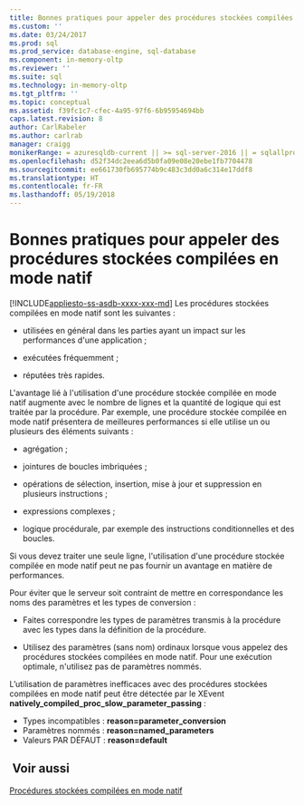 ```yaml
---
title: Bonnes pratiques pour appeler des procédures stockées compilées en mode natif | Microsoft Docs
ms.custom: ''
ms.date: 03/24/2017
ms.prod: sql
ms.prod_service: database-engine, sql-database
ms.component: in-memory-oltp
ms.reviewer: ''
ms.suite: sql
ms.technology: in-memory-oltp
ms.tgt_pltfrm: ''
ms.topic: conceptual
ms.assetid: f39fc1c7-cfec-4a95-97f6-6b95954694bb
caps.latest.revision: 8
author: CarlRabeler
ms.author: carlrab
manager: craigg
monikerRange: = azuresqldb-current || >= sql-server-2016 || = sqlallproducts-allversions
ms.openlocfilehash: d52f34dc2eea6d5b0fa09e08e20ebe1fb7704478
ms.sourcegitcommit: ee661730fb695774b9c483c3dd0a6c314e17ddf8
ms.translationtype: HT
ms.contentlocale: fr-FR
ms.lasthandoff: 05/19/2018
---
```

# <a name="best-practices-for-calling-natively-compiled-stored-procedures"></a>Bonnes pratiques pour appeler des procédures stockées compilées en mode natif
[!INCLUDE[appliesto-ss-asdb-xxxx-xxx-md](../../includes/appliesto-ss-asdb-xxxx-xxx-md.md)]
  Les procédures stockées compilées en mode natif sont les suivantes :  
  
-   utilisées en général dans les parties ayant un impact sur les performances d'une application ;  
  
-   exécutées fréquemment ;  
  
-   réputées très rapides.  
  
 L'avantage lié à l'utilisation d'une procédure stockée compilée en mode natif augmente avec le nombre de lignes et la quantité de logique qui est traitée par la procédure. Par exemple, une procédure stockée compilée en mode natif présentera de meilleures performances si elle utilise un ou plusieurs des éléments suivants :  
  
-   agrégation ;  
  
-   jointures de boucles imbriquées ;  
  
-   opérations de sélection, insertion, mise à jour et suppression en plusieurs instructions ;  
  
-   expressions complexes ;  
  
-   logique procédurale, par exemple des instructions conditionnelles et des boucles.  
  
 Si vous devez traiter une seule ligne, l'utilisation d'une procédure stockée compilée en mode natif peut ne pas fournir un avantage en matière de performances.  
  
 Pour éviter que le serveur soit contraint de mettre en correspondance les noms des paramètres et les types de conversion :  
  
-   Faites correspondre les types de paramètres transmis à la procédure avec les types dans la définition de la procédure.  
  
-   Utilisez des paramètres (sans nom) ordinaux lorsque vous appelez des procédures stockées compilées en mode natif. Pour une exécution optimale, n'utilisez pas de paramètres nommés.  
  
 L’utilisation de paramètres inefficaces avec des procédures stockées compilées en mode natif peut être détectée par le XEvent **natively_compiled_proc_slow_parameter_passing** :
 - Types incompatibles : **reason=parameter_conversion**
 - Paramètres nommés : **reason=named_parameters**
 - Valeurs PAR DÉFAUT : **reason=default** 
  
## <a name="see-also"></a> Voir aussi  
 [Procédures stockées compilées en mode natif](../../relational-databases/in-memory-oltp/natively-compiled-stored-procedures.md)  
